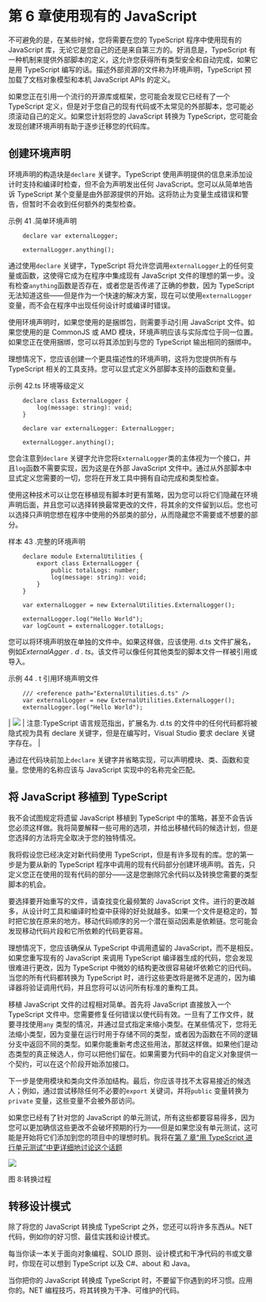 # 第 6 章使用现有的 JavaScript

不可避免的是，在某些时候，您将需要在您的 TypeScript 程序中使用现有的 JavaScript 库，无论它是您自己的还是来自第三方的。好消息是，TypeScript 有一种机制来提供外部脚本的定义，这允许您获得所有类型安全和自动完成，如果它是用 TypeScript 编写的话。描述外部资源的文件称为环境声明，TypeScript 预加载了文档对象模型和本机 JavaScript APIs 的定义。

如果您正在引用一个流行的开源库或框架，您可能会发现它已经有了一个 TypeScript 定义，但是对于您自己的现有代码或不太常见的外部脚本，您可能必须滚动自己的定义。如果您计划将您的 JavaScript 转换为 TypeScript，您可能会发现创建环境声明有助于逐步迁移您的代码库。

## 创建环境声明

环境声明的构造块是``declare`` 关键字。TypeScript 使用声明提供的信息来添加设计时支持和编译时检查，但不会为声明发出任何 JavaScript。您可以从简单地告诉 TypeScript 某个变量是由外部源提供的开始。这将防止为变量生成错误和警告，但暂时不会收到任何额外的类型检查。

示例 41 .简单环境声明

```
    declare var externalLogger;

    externalLogger.anything();

```

通过使用``declare`` 关键字，TypeScript 将允许您调用`externalLogger`上的任何变量或函数，这使得它成为在程序中集成现有 JavaScript 文件的理想的第一步。没有检查`anything`函数是否存在，或者您是否传递了正确的参数，因为 TypeScript 无法知道这些——但是作为一个快速的解决方案，现在可以使用`externalLogger`变量，而不会在程序中出现任何设计时或编译时错误。

使用环境声明时，如果您使用的是捆绑包，则需要手动引用 JavaScript 文件。如果您使用的是 CommonJS 或 AMD 模块，环境声明应该与实际库位于同一位置。如果您正在使用捆绑，您可以将其添加到与您的 TypeScript 输出相同的捆绑中。

理想情况下，您应该创建一个更具描述性的环境声明，这将为您提供所有与 TypeScript 相关的工具支持。您可以显式定义外部脚本支持的函数和变量。

示例 42.ts 环境等级定义

```
    declare class ExternalLogger {
        log(message: string): void;
    }

    declare var externalLogger: ExternalLogger;

    externalLogger.anything();

```

您会注意到``declare`` 关键字允许您将`ExternalLogger`类的主体视为一个接口，并且`log`函数不需要实现，因为这是在外部 JavaScript 文件中。通过从外部脚本中显式定义您需要的一切，您将在开发工具中拥有自动完成和类型检查。

使用这种技术可以让您在移植现有脚本时更有策略，因为您可以将它们隐藏在环境声明后面，并且您可以选择转换最常更改的文件，将其余的文件留到以后。您也可以选择只声明您想在程序中使用的外部类的部分，从而隐藏您不需要或不想要的部分。

样本 43 .完整的环境声明

```
    declare module ExternalUtilities {
        export class ExternalLogger {
            public totalLogs: number;
            log(message: string): void;
        }
    }

    var externalLogger = new ExternalUtilities.ExternalLogger();

    externalLogger.log("Hello World");
    var logCount = externalLogger.totalLogs;

```

您可以将环境声明放在单独的文件中。如果这样做，应该使用. d.ts 文件扩展名，例如*ExternalAgger . d . ts*。该文件可以像任何其他类型的脚本文件一样被引用或导入。

示例 44 . t 引用环境声明文件

```
    /// <reference path="ExternalUtilities.d.ts" />
    var externalLogger = new ExternalUtilities.ExternalLogger();
    externalLogger.log("Hello World");

```

| ![](../Images/image009.png) | 注意:TypeScript 语言规范指出，扩展名为. d.ts 的文件中的任何代码都将被隐式视为具有 declare 关键字，但是在编写时，Visual Studio 要求 declare 关键字存在。 |

通过在代码块前加上``declare`` 关键字并省略实现，可以声明模块、类、函数和变量。您使用的名称应该与 JavaScript 实现中的名称完全匹配。

## 将 JavaScript 移植到 TypeScript

我不会试图规定将遗留 JavaScript 移植到 TypeScript 中的策略，甚至不会告诉您必须这样做。我将简要解释一些可用的选项，并给出移植代码的候选计划，但是您选择的方法将完全取决于您的独特情况。

我将假设您已经决定对新代码使用 TypeScript，但是有许多现有的库。您的第一步是为要从新的 TypeScript 程序中调用的现有代码部分创建环境声明。首先，只定义您正在使用的现有代码的部分——这是您删除冗余代码以及转换您需要的类型脚本的机会。

要选择要开始重写的文件，请查找变化最频繁的 JavaScript 文件。进行的更改越多，从设计时工具和编译时检查中获得的好处就越多。如果一个文件是稳定的，暂时把它放在原来的地方。移动代码顺序的另一个潜在驱动因素是依赖链。您可能会发现移动代码片段和它所依赖的代码更容易。

理想情况下，您应该确保从 TypeScript 中调用遗留的 JavaScript，而不是相反。如果您重写现有的 JavaScript 来调用 TypeScript 编译器生成的代码，您会发现很难进行更改，因为 TypeScript 中微妙的结构更改很容易破坏依赖它的旧代码。当您的所有代码都转换为 TypeScript 时，进行这些更改将是微不足道的，因为编译器将验证调用代码，并且您将可以访问所有标准的重构工具。

移植 JavaScript 文件的过程相对简单。首先将 JavaScript 直接放入一个 TypeScript 文件中。您需要修复任何错误以使代码有效。一旦有了工作文件，就要寻找使用``any`` 类型的情况，并通过显式指定来缩小类型。在某些情况下，您将无法缩小类型，因为变量在运行时用于存储不同的类型，或者因为函数在不同的逻辑分支中返回不同的类型。如果你能重新考虑这些用法，那就这样做。如果他们是动态类型的真正候选人，你可以把他们留在。如果需要为代码中的自定义对象提供一个契约，可以在这个阶段开始添加接口。

下一步是使用模块和类向文件添加结构。最后，你应该寻找不太容易接近的候选人；例如，通过尝试移除任何不必要的``export`` 关键词，并将``public`` 变量转换为``private`` 变量，这些变量不会被外部访问。

如果您已经有了针对您的 JavaScript 的单元测试，所有这些都要容易得多，因为您可以更加确信这些更改不会破坏预期的行为——但是如果您没有单元测试，这可能是开始将它们添加到您的项目中的理想时机。我将在[第 7 章“用 TypeScript 进行单元测试”中更详细地讨论这个话题](07.html#sigil_toc_id_86)

![](../Images/image010.png)

图 8:转换过程

## 转移设计模式

除了将您的 JavaScript 转换成 TypeScript 之外，您还可以将许多东西从。NET 代码，例如你的好习惯、最佳实践和设计模式。

每当你读一本关于面向对象编程、SOLID 原则、设计模式和干净代码的书或文章时，你现在可以想到 TypeScript 以及 C#、about 和 Java。

当你把你的 JavaScript 转换成 TypeScript 时，不要留下你遇到的坏习惯。应用你的。NET 编程技巧，将其转换为干净、可维护的代码。